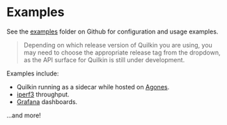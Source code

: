 # Examples

See the [examples](https://github.com/googleforgames/quilkin/tree/main/examples) folder on Github for configuration and 
usage examples.

> Depending on which release version of Quilkin you are using, you may need to choose the appropriate release tag
> from the dropdown, as the API surface for Quilkin is still under development.

Examples include:
* Quilkin running as a sidecar while hosted on [Agones](https://agones.dev/).
* [iperf3](https://iperf.fr/) throughput.
* [Grafana](https://grafana.com/) dashboards.

...and more!
